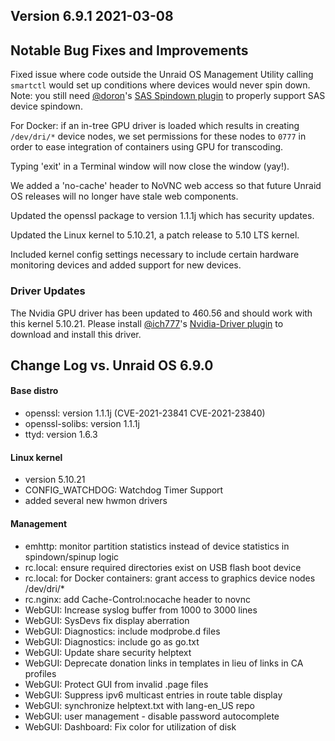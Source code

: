 ## Version 6.9.1 2021-03-08

## Notable Bug Fixes and Improvements

Fixed issue where code outside the Unraid OS Management Utility calling
`smartctl` would set up conditions where devices would never spin down.
Note: you still need
[@doron](https://forums.unraid.net/profile/8006-doron/)'s [SAS
Spindown
plugin](https://forums.unraid.net/topic/97351-plugin-spin-down-sas-drives/)
to properly support SAS device spindown.

For Docker: if an in-tree GPU driver is loaded which results in creating
`/dev/dri/*` device nodes, we set permissions for these nodes to `0777`
in order to ease integration of containers using GPU for transcoding.

Typing 'exit' in a Terminal window will now close the window (yay!).

We added a 'no-cache' header to NoVNC web access so that future Unraid
OS releases will no longer have stale web components.

Updated the openssl package to version 1.1.1j which has security
updates.

Updated the Linux kernel to 5.10.21, a patch release to 5.10 LTS kernel.

Included kernel config settings necessary to include certain hardware
monitoring devices and added support for new devices.

### Driver Updates

The Nvidia GPU driver has been updated to 460.56 and should work with
this kernel 5.10.21. Please install
[@ich777](https://forums.unraid.net/profile/72388-ich777/)'s
[Nvidia-Driver
plugin](https://forums.unraid.net/topic/98978-plugin-nvidia-driver/) to
download and install this driver.

## Change Log vs. Unraid OS 6.9.0

#### Base distro

- openssl: version 1.1.1j (CVE-2021-23841 CVE-2021-23840)
- openssl-solibs: version 1.1.1j
- ttyd: version 1.6.3

#### Linux kernel

- version 5.10.21
- CONFIG\_WATCHDOG: Watchdog Timer Support
- added several new hwmon drivers

#### Management

- emhttp: monitor partition statistics instead of device statistics in
  spindown/spinup logic
- rc.local: ensure required directories exist on USB flash boot device
- rc.local: for Docker containers: grant access to graphics device
  nodes /dev/dri/\*
- rc.nginx: add Cache-Control:nocache header to novnc
- WebGUI: Increase syslog buffer from 1000 to 3000 lines
- WebGUI: SysDevs fix display aberration
- WebGUI: Diagnostics: include modprobe.d files
- WebGUI: Diagnostics: include go as go.txt
- WebGUI: Update share security helptext
- WebGUI: Deprecate donation links in templates in lieu of links in CA
  profiles
- WebGUI: Protect GUI from invalid .page files
- WebGUI: Suppress ipv6 multicast entries in route table display
- WebGUI: synchronize helptext.txt with lang-en\_US repo
- WebGUI: user management - disable password autocomplete
- WebGUI: Dashboard: Fix color for utilization of disk
